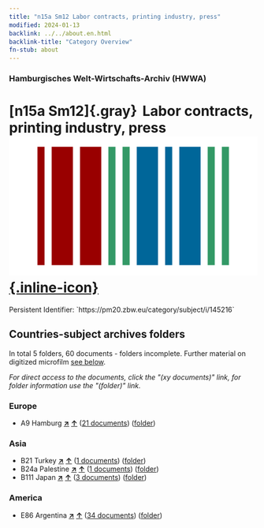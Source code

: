 ```yaml
---
title: "n15a Sm12 Labor contracts, printing industry, press"
modified: 2024-01-13
backlink: ../../about.en.html
backlink-title: "Category Overview"
fn-stub: about
---
```


### Hamburgisches Welt-Wirtschafts-Archiv (HWWA)

# [n15a Sm12]{.gray}&#8201; Labor contracts, printing industry, press &#160; [![Wikidata](/images/Wikidata-logo.svg "Wikidata"){.inline-icon}](http://www.wikidata.org/entity/Q104710808)

<div class="hint">Persistent Identifier: `https://pm20.zbw.eu/category/subject/i/145216`</div>







## Countries-subject archives folders







In total 5 folders, 60 documents - folders incomplete. Further material on digitized microfilm [see below](#filmsections).

_For direct access to the documents, click the "(xy documents)" link, for folder information use the "(folder)" link._



### Europe

- A9 Hamburg [**&nearr;**](../../../geo/i/140905/about.en.html "Hamburg (all folders)") [**&uarr;**](../../../geo/about.en.html#A9 "Country category system") (<a href="https://pm20.zbw.eu/iiifview/folder/sh/140905,145216" title="about: Hamburg : Labor contracts, printing industry, press" target="_blank">21 documents</a>) ([folder](../../../../folder/sh/1409xx/140905/1452xx/145216/about.en.html))

### Asia

- B21 Turkey [**&nearr;**](../../../geo/i/141111/about.en.html "Turkey (all folders)") [**&uarr;**](../../../geo/about.en.html#B21 "Country category system") (<a href="https://pm20.zbw.eu/iiifview/folder/sh/141111,145216" title="about: Turkey : Labor contracts, printing industry, press" target="_blank">1 documents</a>) ([folder](../../../../folder/sh/1411xx/141111/1452xx/145216/about.en.html))
- B24a Palestine [**&nearr;**](../../../geo/i/141115/about.en.html "Palestine (all folders)") [**&uarr;**](../../../geo/about.en.html#B24a "Country category system") (<a href="https://pm20.zbw.eu/iiifview/folder/sh/141115,145216" title="about: Palestine : Labor contracts, printing industry, press" target="_blank">1 documents</a>) ([folder](../../../../folder/sh/1411xx/141115/1452xx/145216/about.en.html))
- B111 Japan [**&nearr;**](../../../geo/i/141272/about.en.html "Japan (all folders)") [**&uarr;**](../../../geo/about.en.html#B111 "Country category system") (<a href="https://pm20.zbw.eu/iiifview/folder/sh/141272,145216" title="about: Japan : Labor contracts, printing industry, press" target="_blank">3 documents</a>) ([folder](../../../../folder/sh/1412xx/141272/1452xx/145216/about.en.html))

### America

- E86 Argentina [**&nearr;**](../../../geo/i/141692/about.en.html "Argentina (all folders)") [**&uarr;**](../../../geo/about.en.html#E86 "Country category system") (<a href="https://pm20.zbw.eu/iiifview/folder/sh/141692,145216" title="about: Argentina : Labor contracts, printing industry, press" target="_blank">34 documents</a>) ([folder](../../../../folder/sh/1416xx/141692/1452xx/145216/about.en.html))



<a id="filmsections" />













